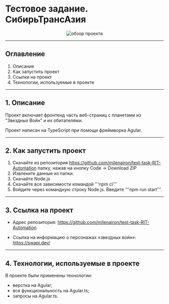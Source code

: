 # Тестовое задание. СибирьТрансАзия

<div align="center">
<img src='/src/assets/Обзор-проекта.gif' alt='обзор проекта'>
</div>

---

## Оглавление

1. Описание
2. Как запустить проект
3. Ссылки на проект
4. Технологии, используемые в проекте

---

## 1. Описание

Проект включает фронтенд часть веб-страниц  с планетами из "Звездных Войн" и их обитателями.

Проект написан на TypeScript при помощи фреймворка Agular.

---

## 2. Как запустить проект

1. Скачайте из репозитория https://github.com/milenairon/test-task-RIT-Automation папку, нажав на кнопку Code → Download ZIP
2. Извлеките данные из папки.
3. Скачайте Node.js
4. Скачайте все зависимости командой '''npm ci'''
4. Войдите через командную строку Node.js. Введите '''npm run start'''.

---

## 3. Ссылка на проект

- Адрес репозитория: https://github.com/milenairon/test-task-RIT-Automation

- Ссылка на информацию о персонажах «звездных войн»: https://swapi.dev/

---

## 4. Технологии, используемые в проекте

В проекте были применены технологии:

- верстка на Agular;
- вся функциональность на Agular.ts;
- запросы на Agular.ts.
